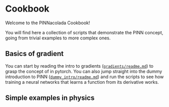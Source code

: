 # Cookbook

Welcome to the PINNacolada Cookbook! 

You will find here a collection of scripts that demonstrate the PINN concept, going from trivial examples to more complex ones.

## Basics of gradient 

You can start by reading the intro to gradients ([`gradients/readme.md`](gradients/readme.md)) to grasp the 
concept of in pytorch. You can also jump straight into the dummy introduction to PINN ([`dummy_intro/readme.md`](dummy_intro/readme.md))
and run the scripts to see how training a neural networks that learns a function from its derivative works.

## Simple examples in physics

